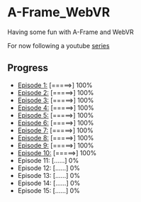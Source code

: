 # A-Frame_WebVR
Having some fun with A-Frame and WebVR

For now following a youtube [series](https://www.youtube.com/playlist?list=PLRtjMdoYXLf4inSULAHyCMqpIUj4cmBTr)

## Progress
* [Episode 1:](http://luvneesh.me/A-Frame_WebVR/Ep1/) [=====>] 100%
* [Episode 2:](http://luvneesh.me/A-Frame_WebVR/Ep2/) [=====>] 100%
* [Episode 3:](http://luvneesh.me/A-Frame_WebVR/Ep3/) [=====>] 100%
* [Episode 4:](http://luvneesh.me/A-Frame_WebVR/Ep4/) [=====>] 100%
* [Episode 5:](http://luvneesh.me/A-Frame_WebVR/Ep5/) [=====>] 100%
* [Episode 6:](http://luvneesh.me/A-Frame_WebVR/Ep6/) [=====>] 100%
* [Episode 7:](http://luvneesh.me/A-Frame_WebVR/Ep7/) [=====>] 100%
* [Episode 8:](http://luvneesh.me/A-Frame_WebVR/Ep8/) [=====>] 100%
* [Episode 9:](http://luvneesh.me/A-Frame_WebVR/Ep9/) [=====>] 100%
* [Episode 10:](http://luvneesh.me/A-Frame_WebVR/Ep10/) [=====>] 100%
* Episode 11: [......] 0%
* Episode 12: [......] 0%
* Episode 13: [......] 0%
* Episode 14: [......] 0%
* Episode 15: [......] 0%